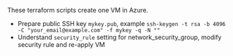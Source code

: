 These terraform scripts create one VM in Azure.
- Prepare public SSH key `mykey.pub`, example `ssh-keygen -t rsa -b 4096 -C "your_email@example.com" -f mykey -q -N ""`
- Understand `security_rule` setting for network_security_group, modify security rule and re-apply VM

